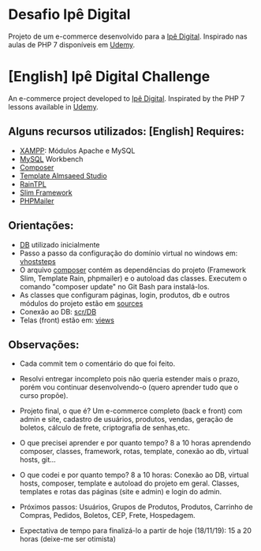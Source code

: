 # Desafio Ipê Digital

Projeto de um e-commerce desenvolvido para a [Ipê Digital](http://ipe.digital). Inspirado nas aulas de PHP 7 disponíveis em [Udemy](https://www.udemy.com/course/curso-php-7-online).


# [English] Ipê Digital Challenge

An e-commerce project developed to [Ipê Digital](http://ipe.digital). Inspirated by the PHP 7 lessons available in [Udemy](https://www.udemy.com/course/curso-php-7-online).



## Alguns recursos utilizados: [English] Requires:

- [XAMPP](https://www.apachefriends.org/pt_br/index.html): Módulos Apache e MySQL
- [MySQL](https://www.mysql.com/) Workbench
- [Composer](https://getcomposer.org/)
- [Template Almsaeed Studio](https://almsaeedstudio.com)
- [RainTPL](https://github.com/feulf/raintpl3)
- [Slim Framework](http://www.slimframework.com/)
- [PHPMailer](https://github.com/PHPMailer/PHPMailer)

## Orientações:

- [DB](https://github.com/amandaflorpm/ipedigital/tree/master/db) utilizado inicialmente
- Passo a passo da configuração do domínio virtual no windows em: [vhoststeps](https://github.com/amandaflorpm/ipedigital/tree/master/ipedigital/vhoststeps)
- O arquivo [composer](https://github.com/amandaflorpm/ipedigital/blob/master/composer.json) contém as dependências do projeto (Framework Slim, Template Rain, phpmailer) e o autoload das classes. Executem o comando "composer update" no Git Bash para instalá-los.
- As classes que configuram páginas, login, produtos, db e outros módulos do projeto estão em [sources](https://github.com/amandaflorpm/ipedigital/tree/master/vendor/hcodebr/php-classes/src)
- Conexão ao DB: [scr/DB](https://github.com/amandaflorpm/ipedigital/tree/master/vendor/hcodebr/php-classes/src/DB)
- Telas (front) estão em: [views](https://github.com/amandaflorpm/ipedigital/tree/master/views)

## Observações:

- Cada commit tem o comentário do que foi feito.

- Resolvi entregar incompleto pois não queria estender mais o prazo, porém vou continuar desenvolvendo-o (quero aprender tudo que o curso propõe).

- Projeto final, o que é?
Um e-commerce completo (back e front) com admin e site, cadastro de usuários, produtos, vendas, geração de boletos, cálculo de frete, criptografia de senhas,etc.

- O que precisei aprender e por quanto tempo?
8 a 10 horas aprendendo composer, classes, framework, rotas, template, conexão ao db, virtual hosts, git...

- O que codei e por quanto tempo?
8 a 10 horas:
Conexão ao DB, virtual hosts, composer, template e autoload do projeto em geral. Classes, templates e rotas das páginas (site e admin) e login do admin.

- Próximos passos: Usuários, Grupos de Produtos, Produtos, Carrinho de Compras, Pedidos, Boletos, CEP, Frete, Hospedagem.

- Expectativa de tempo para finalizá-lo a partir de hoje (18/11/19): 
15 a 20 horas (deixe-me ser otimista)
